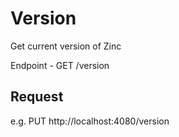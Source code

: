 # Version
Get current version of Zinc

Endpoint - GET /version


## Request

e.g. 
PUT http://localhost:4080/version



